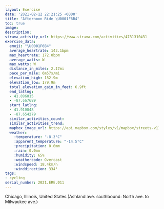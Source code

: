 ```yaml
---
layout: Exercise
date: '2021-02-12 22:21:25 +0000'
title: "Afternoon Ride \U0001F6B4"
toc: true
image:
description:
strava_activity_url: https://www.strava.com/activities/4781310431
exercise_data:
  emoji: "\U0001F6B4"
  average_heartrate: 143.1bpm
  max_heartrate: 172.0bpm
  average_watts: W
  max_watts: W
  distance_in_miles: 2.17mi
  pace_per_mile: 6m57s/mi
  elevation_high: 182.9m
  elevation_low: 179.9m
  total_elevation_gain_in_feet: 6.9ft
  end_latlng:
  - 41.896015
  - -87.667689
  start_latlng:
  - 41.910848
  - -87.654279
  similar_activities_count:
  similar_activities_trend:
  mapbox_image_url: https://api.mapbox.com/styles/v1/mapbox/streets-v11/static/path-5+787af2-1.0(wux~Ff~~uOAdAGPBRCLDNBx%40A%5EBNG%60A%40TCZB~%40%3FjDBLEjB%40%60AE%7CA%3FdDDv%40BjBA%5C%40%40%3FFCZFLA%5EDB%3FHEJARLNCH%3FC%3FTEl%40Db%40EN%40v%40Bb%40ChBF~CBTAH%3Fz%40Ar%40GJDPAVBHCvA%40LRf%40A%7C%40AAANBr%40A%7C%40Cb%40ERBHFBDZDH%3FRFRG%60%40DB%3FRGL%3FTDBFCB%40%40A%40f%40BBDBj%40%3FHAb%40%3F%5EBREb%40%40JCVBf%40AbABb%40CV%40bCGx%40BJJZ%40FFDABG%60%40HDE%40%3FFC%40CAC%3F%40B%3FLETET%40d%40E%7C%40CL%40n%40Ar%40Bz%40EdC%3FNANBd%40A%5C%40JBn%40%3FZ%40f%40CVDt%40Q%7C%40Dh%40Ix%40%3F%60BGbC%3FNAZBZCzAAf%40EZBl%40Cn%40FZCNFtAGjAHDA%40QJ%40BDRFRILAF%40b%40CF%40HC%40FDBFCFKD%40BFJHHGD%40JERCBBRAHB%5C%3FHDRGh%40%3FNEF%40LAZAXBJEDFFCH%40VABNEVCD%3FABBADBB%3FFCA%40UA%40AEAIDG%3FQ%40GDBlAGL%40LEJ%40VG%60DCfBALBBDS%3FACA%40%40%40%40CCDD%5DCD%40%40A%3F%3FA%3FBIKD%3FKEDAGG%40A%3FDFF%3FGKOFHB%40MGBCD%3FBND%3FIATBW%3F%40A%3F%40GC%3FDDCBBHRCQBT%40AMJ%5BF%5BAMEEBCCG%3FIBs%40%40SB_%40AWDc%40AeABO%40GAi%40%40GFDDABC%40CVFHAHDDAE%40SCBCA),pin-s-s+e5b22e(-87.65428,41.91084),pin-s-f+89ae00(-87.66769000000008,41.896009999999954)/auto/800x800?access_token=pk.eyJ1Ijoiam9zaGJlY2ttYW4iLCJhIjoiY205eWR2aDd1MWZ6djJrbXc4a3M0bWZleiJ9.XiG9OWkNcZk2QzjJbxLB4A
  weather:
    :temperature: "-8.3°C"
    :apparent_temperature: "-14.5°C"
    :precipitation: 0.0mm
    :rain: 0.0mm
    :humidity: 65%
    :weathercode: Overcast
    :windspeed: 18.4km/h
    :winddirection: 334°
tags:
- cycling
serial_number: 2021.ERE.011
---
```

Chicago, Illinois, United States (Ashland ave. southbound: North ave. to Milwaukee ave.)
